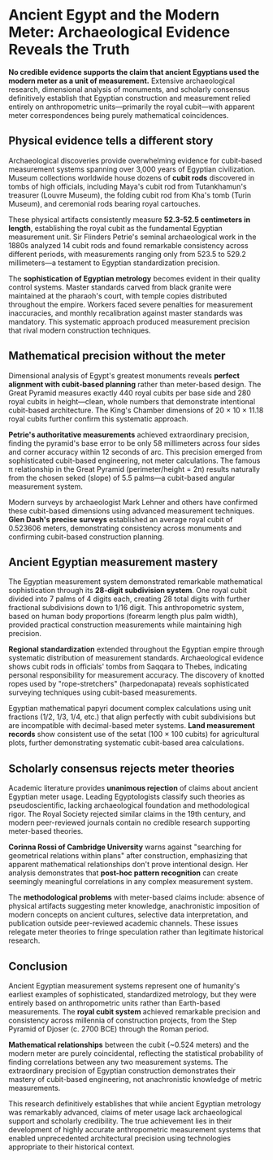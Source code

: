 # Ancient Egypt and the Modern Meter: Archaeological Evidence Reveals the Truth

**No credible evidence supports the claim that ancient Egyptians used the modern meter as a unit of measurement.** Extensive archaeological research, dimensional analysis of monuments, and scholarly consensus definitively establish that Egyptian construction and measurement relied entirely on anthropometric units—primarily the royal cubit—with apparent meter correspondences being purely mathematical coincidences.

## Physical evidence tells a different story

Archaeological discoveries provide overwhelming evidence for cubit-based measurement systems spanning over 3,000 years of Egyptian civilization. Museum collections worldwide house dozens of **cubit rods** discovered in tombs of high officials, including Maya's cubit rod from Tutankhamun's treasurer (Louvre Museum), the folding cubit rod from Kha's tomb (Turin Museum), and ceremonial rods bearing royal cartouches.

These physical artifacts consistently measure **52.3-52.5 centimeters in length**, establishing the royal cubit as the fundamental Egyptian measurement unit. Sir Flinders Petrie's seminal archaeological work in the 1880s analyzed 14 cubit rods and found remarkable consistency across different periods, with measurements ranging only from 523.5 to 529.2 millimeters—a testament to Egyptian standardization precision.

The **sophistication of Egyptian metrology** becomes evident in their quality control systems. Master standards carved from black granite were maintained at the pharaoh's court, with temple copies distributed throughout the empire. Workers faced severe penalties for measurement inaccuracies, and monthly recalibration against master standards was mandatory. This systematic approach produced measurement precision that rival modern construction techniques.

## Mathematical precision without the meter

Dimensional analysis of Egypt's greatest monuments reveals **perfect alignment with cubit-based planning** rather than meter-based design. The Great Pyramid measures exactly 440 royal cubits per base side and 280 royal cubits in height—clean, whole numbers that demonstrate intentional cubit-based architecture. The King's Chamber dimensions of 20 × 10 × 11.18 royal cubits further confirm this systematic approach.

**Petrie's authoritative measurements** achieved extraordinary precision, finding the pyramid's base error to be only 58 millimeters across four sides and corner accuracy within 12 seconds of arc. This precision emerged from sophisticated cubit-based engineering, not meter calculations. The famous π relationship in the Great Pyramid (perimeter/height = 2π) results naturally from the chosen seked (slope) of 5.5 palms—a cubit-based angular measurement system.

Modern surveys by archaeologist Mark Lehner and others have confirmed these cubit-based dimensions using advanced measurement techniques. **Glen Dash's precise surveys** established an average royal cubit of 0.523606 meters, demonstrating consistency across monuments and confirming cubit-based construction planning.

## Ancient Egyptian measurement mastery

The Egyptian measurement system demonstrated remarkable mathematical sophistication through its **28-digit subdivision system**. One royal cubit divided into 7 palms of 4 digits each, creating 28 total digits with further fractional subdivisions down to 1/16 digit. This anthropometric system, based on human body proportions (forearm length plus palm width), provided practical construction measurements while maintaining high precision.

**Regional standardization** extended throughout the Egyptian empire through systematic distribution of measurement standards. Archaeological evidence shows cubit rods in officials' tombs from Saqqara to Thebes, indicating personal responsibility for measurement accuracy. The discovery of knotted ropes used by "rope-stretchers" (harpedonapata) reveals sophisticated surveying techniques using cubit-based measurements.

Egyptian mathematical papyri document complex calculations using unit fractions (1/2, 1/3, 1/4, etc.) that align perfectly with cubit subdivisions but are incompatible with decimal-based meter systems. **Land measurement records** show consistent use of the setat (100 × 100 cubits) for agricultural plots, further demonstrating systematic cubit-based area calculations.

## Scholarly consensus rejects meter theories

Academic literature provides **unanimous rejection** of claims about ancient Egyptian meter usage. Leading Egyptologists classify such theories as pseudoscientific, lacking archaeological foundation and methodological rigor. The Royal Society rejected similar claims in the 19th century, and modern peer-reviewed journals contain no credible research supporting meter-based theories.

**Corinna Rossi of Cambridge University** warns against "searching for geometrical relations within plans" after construction, emphasizing that apparent mathematical relationships don't prove intentional design. Her analysis demonstrates that **post-hoc pattern recognition** can create seemingly meaningful correlations in any complex measurement system.

The **methodological problems** with meter-based claims include: absence of physical artifacts suggesting meter knowledge, anachronistic imposition of modern concepts on ancient cultures, selective data interpretation, and publication outside peer-reviewed academic channels. These issues relegate meter theories to fringe speculation rather than legitimate historical research.

## Conclusion

Ancient Egyptian measurement systems represent one of humanity's earliest examples of sophisticated, standardized metrology, but they were entirely based on anthropometric units rather than Earth-based measurements. The **royal cubit system** achieved remarkable precision and consistency across millennia of construction projects, from the Step Pyramid of Djoser (c. 2700 BCE) through the Roman period.

**Mathematical relationships** between the cubit (~0.524 meters) and the modern meter are purely coincidental, reflecting the statistical probability of finding correlations between any two measurement systems. The extraordinary precision of Egyptian construction demonstrates their mastery of cubit-based engineering, not anachronistic knowledge of metric measurements.

This research definitively establishes that while ancient Egyptian metrology was remarkably advanced, claims of meter usage lack archaeological support and scholarly credibility. The true achievement lies in their development of highly accurate anthropometric measurement systems that enabled unprecedented architectural precision using technologies appropriate to their historical context.